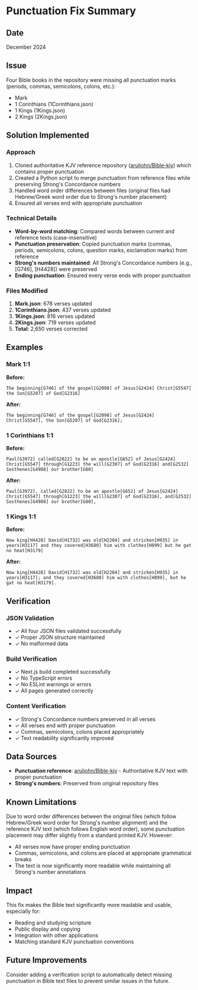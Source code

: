 # Punctuation Fix Summary

## Date
December 2024

## Issue
Four Bible books in the repository were missing all punctuation marks (periods, commas, semicolons, colons, etc.):
- Mark
- 1 Corinthians (1Corinthians.json)
- 1 Kings (1Kings.json)
- 2 Kings (2Kings.json)

## Solution Implemented

### Approach
1. Cloned authoritative KJV reference repository ([aruljohn/Bible-kjv](https://github.com/aruljohn/Bible-kjv)) which contains proper punctuation
2. Created a Python script to merge punctuation from reference files while preserving Strong's Concordance numbers
3. Handled word order differences between files (original files had Hebrew/Greek word order due to Strong's number placement)
4. Ensured all verses end with appropriate punctuation

### Technical Details
- **Word-by-word matching**: Compared words between current and reference texts (case-insensitive)
- **Punctuation preservation**: Copied punctuation marks (commas, periods, semicolons, colons, question marks, exclamation marks) from reference
- **Strong's numbers maintained**: All Strong's Concordance numbers (e.g., [G746], [H4428]) were preserved
- **Ending punctuation**: Ensured every verse ends with proper punctuation

### Files Modified
1. **Mark.json**: 678 verses updated
2. **1Corinthians.json**: 437 verses updated
3. **1Kings.json**: 816 verses updated
4. **2Kings.json**: 719 verses updated
5. **Total**: 2,650 verses corrected

## Examples

### Mark 1:1
**Before:**
```
The beginning[G746] of the gospel[G2098] of Jesus[G2424] Christ[G5547] the Son[G5207] of God[G2316]
```

**After:**
```
The beginning[G746] of the gospel[G2098] of Jesus[G2424] Christ[G5547], the Son[G5207] of God[G2316];
```

### 1 Corinthians 1:1
**Before:**
```
Paul[G3972] called[G2822] to be an apostle[G652] of Jesus[G2424] Christ[G5547] through[G1223] the will[G2307] of God[G2316] and[G2532] Sosthenes[G4988] our brother[G80]
```

**After:**
```
Paul[G3972], called[G2822] to be an apostle[G652] of Jesus[G2424] Christ[G5547] through[G1223] the will[G2307] of God[G2316], and[G2532] Sosthenes[G4988] our brother[G80],
```

### 1 Kings 1:1
**Before:**
```
Now king[H4428] David[H1732] was old[H2204] and stricken[H935] in years[H3117] and they covered[H3680] him with clothes[H899] but he gat no heat[H3179]
```

**After:**
```
Now king[H4428] David[H1732] was old[H2204] and stricken[H935] in years[H3117]; and they covered[H3680] him with clothes[H899], but he gat no heat[H3179].
```

## Verification

### JSON Validation
- ✓ All four JSON files validated successfully
- ✓ Proper JSON structure maintained
- ✓ No malformed data

### Build Verification
- ✓ Next.js build completed successfully
- ✓ No TypeScript errors
- ✓ No ESLint warnings or errors
- ✓ All pages generated correctly

### Content Verification
- ✓ Strong's Concordance numbers preserved in all verses
- ✓ All verses end with proper punctuation
- ✓ Commas, semicolons, colons placed appropriately
- ✓ Text readability significantly improved

## Data Sources
- **Punctuation reference**: [aruljohn/Bible-kjv](https://github.com/aruljohn/Bible-kjv) - Authoritative KJV text with proper punctuation
- **Strong's numbers**: Preserved from original repository files

## Known Limitations
Due to word order differences between the original files (which follow Hebrew/Greek word order for Strong's number alignment) and the reference KJV text (which follows English word order), some punctuation placement may differ slightly from a standard printed KJV. However:
- All verses now have proper ending punctuation
- Commas, semicolons, and colons are placed at appropriate grammatical breaks
- The text is now significantly more readable while maintaining all Strong's number annotations

## Impact
This fix makes the Bible text significantly more readable and usable, especially for:
- Reading and studying scripture
- Public display and copying
- Integration with other applications
- Matching standard KJV punctuation conventions

## Future Improvements
Consider adding a verification script to automatically detect missing punctuation in Bible text files to prevent similar issues in the future.
